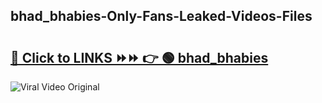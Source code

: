 
 ## bhad_bhabies-Only-Fans-Leaked-Videos-Files

# <h2><a href="https://mediaupload.pro?bhad_bhabies">🔗 Click to LINKS ⏩⏩ 👉 🟢 bhad_bhabies </a></h2>

<a href="https://mediaupload.pro?bhad_bhabies" rel="nofollow" data-target="animated-image.originalLink"><img src="https://i.ibb.co.com/xMMVF88/686577567.gif" alt="Viral Video Original" style="max-width: 100%; display: inline-block;" data-target="animated-image.originalImage"></a>
